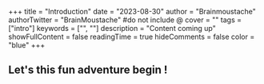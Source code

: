+++
title = "Introduction"
date = "2023-08-30"
author = "Brainmoustache"
authorTwitter = "BrainMoustache" #do not include @
cover = ""
tags = ["intro"]
keywords = ["", ""]
description = "Content coming up"
showFullContent = false
readingTime = true
hideComments = false
color = "blue"
+++

## Let's this fun adventure begin ! 